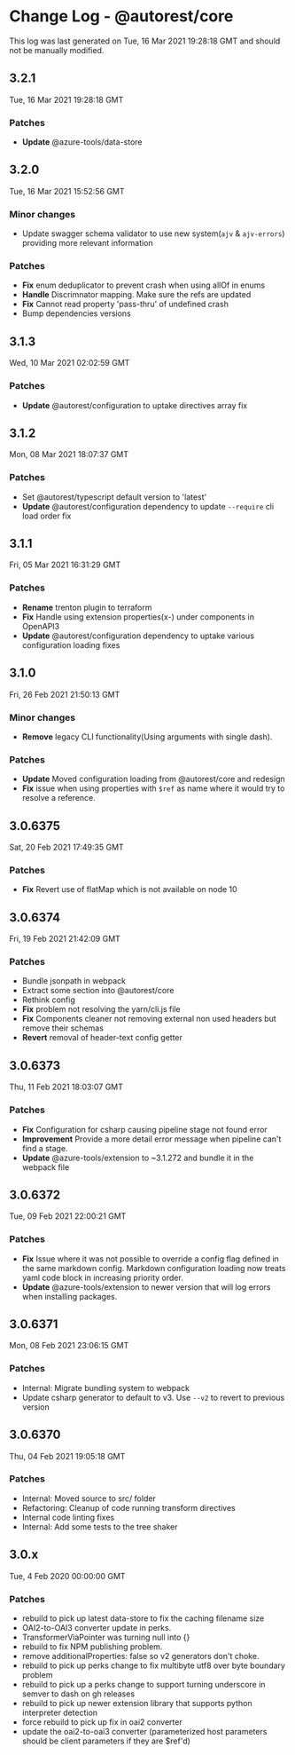 # Change Log - @autorest/core

This log was last generated on Tue, 16 Mar 2021 19:28:18 GMT and should not be manually modified.

## 3.2.1
Tue, 16 Mar 2021 19:28:18 GMT

### Patches

- **Update** @azure-tools/data-store

## 3.2.0
Tue, 16 Mar 2021 15:52:56 GMT

### Minor changes

- Update swagger schema validator to use new system(`ajv` & `ajv-errors`) providing more relevant information

### Patches

- **Fix** enum deduplicator to prevent crash when using allOf in enums
- **Handle** Discrimnator mapping. Make sure the refs are updated
- **Fix** Cannot read property 'pass-thru' of undefined crash
- Bump dependencies versions

## 3.1.3
Wed, 10 Mar 2021 02:02:59 GMT

### Patches

- **Update** @autorest/configuration to uptake directives array fix

## 3.1.2
Mon, 08 Mar 2021 18:07:37 GMT

### Patches

- Set @autorest/typescript default version to 'latest'
- **Update** @autorest/configuration dependency to update `--require` cli load order fix

## 3.1.1
Fri, 05 Mar 2021 16:31:29 GMT

### Patches

- **Rename** trenton plugin to terraform
- **Fix** Handle using extension properties(x-) under components in OpenAPI3
- **Update** @autorest/configuration dependency to uptake various configuration loading fixes

## 3.1.0
Fri, 26 Feb 2021 21:50:13 GMT

### Minor changes

- **Remove** legacy CLI functionality(Using arguments with single dash).

### Patches

- **Update** Moved configuration loading from @autorest/core and redesign
- **Fix** issue when using properties with `$ref` as name where it would try to resolve a reference.

## 3.0.6375
Sat, 20 Feb 2021 17:49:35 GMT

### Patches

- **Fix** Revert use of flatMap which is not available on node 10

## 3.0.6374
Fri, 19 Feb 2021 21:42:09 GMT

### Patches

- Bundle jsonpath in webpack
- Extract some section into @autorest/core
- Rethink config
- **Fix** problem not resolving the yarn/cli.js file
- **Fix** Components cleaner not removing external non used headers but remove their schemas
- **Revert** removal of header-text config getter

## 3.0.6373
Thu, 11 Feb 2021 18:03:07 GMT

### Patches

- **Fix** Configuration for csharp causing pipeline stage not found error
- **Improvement** Provide a more detail error message when pipeline can't find a stage.
- **Update** @azure-tools/extension to ~3.1.272 and bundle it in the webpack file

## 3.0.6372
Tue, 09 Feb 2021 22:00:21 GMT

### Patches

- **Fix** Issue where it was not possible to override a config flag defined in the same markdown config. Markdown configuration loading now treats yaml code block in increasing priority order.
- **Update** @azure-tools/extension to newer version that will log errors when installing packages.

## 3.0.6371
Mon, 08 Feb 2021 23:06:15 GMT

### Patches

- Internal: Migrate bundling system to webpack
- Update csharp generator to default to v3. Use `--v2` to revert to previous version

## 3.0.6370
Thu, 04 Feb 2021 19:05:18 GMT

### Patches

- Internal: Moved source to src/ folder
- Refactoring: Cleanup of code running transform directives
- Internal code linting fixes
- Internal: Add some tests to the tree shaker

## 3.0.x
Tue, 4 Feb 2020 00:00:00 GMT

### Patches

- rebuild to pick up latest data-store to fix the caching filename size
- OAI2-to-OAI3 converter update in perks.
- TransformerViaPointer was turning null into {}
- rebuild to fix NPM publishing problem.
- remove additionalProperties: false so v2 generators don't choke.
- rebuild to pick up perks change to fix multibyte utf8 over byte boundary problem
- rebuild to pick up a perks change to support turning underscore in semver to dash on gh releases
- rebuild to pick up newer extension library that supports python interpreter detection
- force rebuild to pick up fix in oai2 converter
- update the oai2-to-oai3 converter (parameterized host parameters should be client parameters if they are $ref'd)

